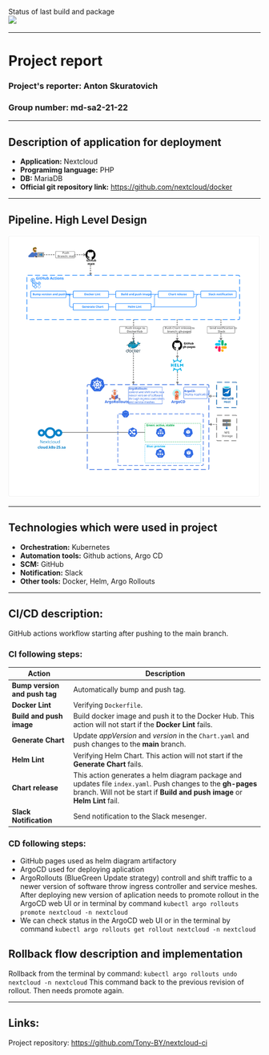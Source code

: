 
Status of last build and package <br>
<img src="https://github.com/Tony-BY/nextcloud-ci/workflows/Build%20push%20image%20and%20generate%20chart/badge.svg?branch=main" ></br>

---
# **Project report**
### **Project's reporter:** Anton Skuratovich
### **Group number:** md-sa2-21-22
---
## **Description of application for deployment**
- **Application:** Nextcloud
- **Programimg language:** PHP
- **DB:** MariaDB
- **Official git repository link:** https://github.com/nextcloud/docker
---
## Pipeline. High Level Design

![](scheme.svg)

---
## Technologies which were used in project
- **Orchestration:** Kubernetes
- **Automation tools:** Github actions, Argo CD
- **SCM:** GitHub
- **Notification:** Slack
- **Other tools:** Docker, Helm, Argo Rollouts
---

## CI/CD description:
GitHub actions workflow starting after pushing to the main branch.

### CI following steps:
| Action|Description|
|------------|------------------------------------------------|
|**Bump version and push tag** | Automatically bump and push tag. |
|**Docker Lint** | Verifying `Dockerfile`.|
|**Build and push image**|Build docker image and push it to the Docker Hub. This action will not start if the **Docker Lint** fails.|
|**Generate Chart**|Update *appVersion* and *version* in the `Chart.yaml` and push changes to the **main** branch.|
|**Helm Lint**|Verifying Helm Chart. This action will not start if the **Generate Chart** fails.|
|**Chart release**|This action generates a helm diagram package and updates file `index.yaml`. Push changes to the **gh-pages** branch. Will not be start if **Build and push image** or **Helm Lint** fail.|
|**Slack Notification**|Send notification to the Slack mesenger.|

### CD following steps:

- GitHub pages used as helm diagram artifactory
- ArgoCD used for deploying aplication
- ArgoRollouts (BlueGreen Update strategy) controll and shift traffic to a newer version of software throw ingress controller and service meshes. After deploying new version of aplication needs to promote rollout in the ArgoCD web UI or in terminal by command `kubectl argo rollouts promote nextcloud -n nextcloud` 
- We can check status in the ArgoCD web UI or in the terminal by command `kubectl argo rollouts get rollout nextcloud -n nextcloud` 

## Rollback flow description and implementation

Rollback from the terminal by command: `kubectl argo rollouts undo nextcloud -n nextcloud` 
This command back to the previous revision of rollout.
Then needs promote again.

---

## Links: 
Project repository: https://github.com/Tony-BY/nextcloud-ci